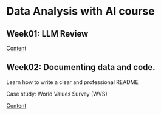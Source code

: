 # Data Analysis with AI course

## Week01: LLM Review

[Content](/week01)

## Week02: Documenting data and code.

Learn how to write a clear and professional README 

Case study: World Values Survey (WVS)

[Content](/week02)

